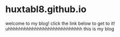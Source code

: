 # huxtabl8.github.io
welcome to my blog! click the link below to get to it!
uhhhhhhhhhhhhhhhhhhhhhhhhhhhh this is my blog
